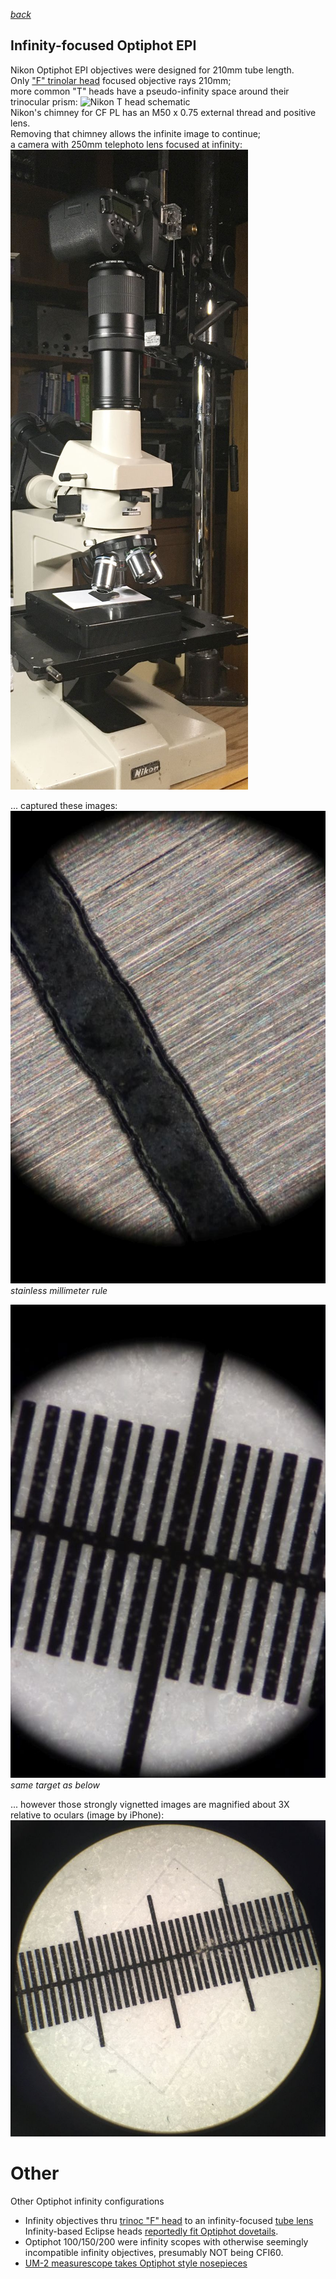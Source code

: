  *[back](photo)*
## Infinity-focused Optiphot EPI  
Nikon Optiphot EPI objectives were designed for 210mm tube length.  
Only ["F" trinolar head](F_trinoc) focused objective rays 210mm;  
more common "T" heads have a pseudo-infinity space 
around their trinocular prism:
![Nikon T head schematic](http://www.photomacrography.net/forum/userpix/3229_Nikon_lightpath_1.jpg)  
Nikon's chimney for CF PL has an M50 x 0.75 external thread and positive lens.  
Removing that chimney allows the infinite image to continue;   
a camera with 250mm telephoto lens focused at infinity:
![Canon 90D+250mm](Optiphot_Infinity.jpg)  

... captured these images:  
![stainless millimeter rule](mmRule.jpg)   
*stainless millimeter rule*  

![calibration slide](EPIscale.jpg)  
*same target as below*  

... however those strongly vignetted images are magnified about 3X  
relative to oculars (image by iPhone):
![ocular scale](AfocalEPIscale.jpg)  

# Other  
Other Optiphot infinity configurations
- Infinity objectives thru [trinoc "F" head](F_trinoc) to an infinity-focused [tube lens](../tube)  
  Infinity-based Eclipse heads [reportedly fit Optiphot dovetails](https://lavinia.as.arizona.edu/~mtuell/scopes/Eclipse.php).  
- Optiphot 100/150/200 were infinity scopes with otherwise seemingly incompatible infinity objectives,
  presumably NOT being CFI60.  
- [UM-2 measurescope takes Optiphot style nosepieces](https://www.photomacrography.net/forum/viewtopic.php?f=25&t=43442)  

